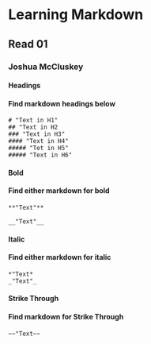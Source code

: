 # Learning Markdown

## Read 01

### Joshua McCluskey

#### Headings

#### Find markdown headings below

    # "Text in H1"
    ## "Text in H2
    ### "Text in H3"
    #### "Text in H4"
    ##### "Tet in H5"
    ##### "Text in H6"

#### Bold

#### Find either markdown for bold

    **"Text"**
       
    __"Text"__

#### Italic

#### Find either markdown for italic

    *"Text*
    _"Text"_

#### Strike Through

#### Find markdown for Strike Through

    ~~"Text~~

#### Bold and Italic

#### Find markdown for bold and italic

    ***"Text"***

#### Code within sentence

#### Find markdown for quoted code

Ex: This is an `code` example sentence use the back ticks for the code.

    This is an `code` example sentence use the back ticks for the code.

#### Block of code

#### Find markdown for block of code

Example:

"code command"
"code command"
"code command"

    ```
    "code command" 
    "code command"
    "code command"
    ```

#### Link

#### Find markdown for link

    ["Link text"]("URL")

#### Images

#### Find markdown for image

    !["Text of image"](URL)

#### Lists

#### Find Markdown for list

    - Item with dash
    * Item with bullet
    1. Item numbered
      - Nested Item using TAB
      * Nested Item using TAB

#### Task list

#### Find markdown for task list

- [ ] Tomatoes
- [X] Onions
- [X] Milk
- [ ] Juice

```
    [ ] Tomatoes
    [X] Onions
    [X] Milk
    [ ] Juice
```

[<== BACK](/reading-notes/README.md)
